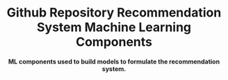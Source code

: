<p align="center">
    <h1 align="center">Github Repository Recommendation System Machine Learning Components</h1>
    <h4 align="center">ML components used to build models to formulate the recommendation system. </h4>
</p>
